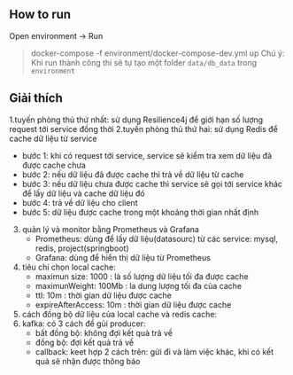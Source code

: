 ## How to run
Open environment -> Run
> docker-compose -f environment/docker-compose-dev.yml up
Chú ý: Khi run thành công thi sẽ tự tạo một folder `data/db_data` trong `environment`
## Giải thích
1.tuyến phòng thủ thứ nhất: sử dụng Resilience4j để giới hạn số lượng request tới service đồng thời
2.tuyến phòng thủ thứ hai: sử dụng Redis để cache dữ liệu từ service
  + bước 1: khi có request tới service, service sẽ kiểm tra xem dữ liệu đã được cache chưa
  + bước 2: nếu dữ liệu đã được cache thì trả về dữ liệu từ cache
  + bước 3: nếu dữ liệu chưa được cache thì service sẽ gọi tới service khác để lấy dữ liệu và cache dữ liệu đó
  + bước 4: trả về dữ liệu cho client
  + bước 5: dữ liệu được cache trong một khoảng thời gian nhất định
3. quản lý và monitor bằng Prometheus và Grafana
    + Prometheus: dùng để lấy dữ liệu(datasourc) từ các service: mysql, redis, project(springboot) 
    + Grafana: dùng để hiển thị dữ liệu từ Prometheus
4. tiêu chí chọn local cache:
    + maximun size: 1000 : là số lượng dữ liệu tối đa được cache
    + maximunWeight: 100Mb : la dung lượng tối đa của cache
    + ttl: 10m : thời gian dữ liệu được cache
    + expireAfterAccess: 10m : thời gian dữ liệu được cache
5. cách đồng bộ dữ liệu của local cache và redis cache:
6. kafka: có 3 cách để gủi producer:
    + bất đồng bộ: không đợi kết quả trả về
    + đồng bộ: đợi kết quả trả về
    + callback: keet hợp 2 cách trên: gửi đi và làm việc khác, khi có kết quả sẽ nhận được thông báo
